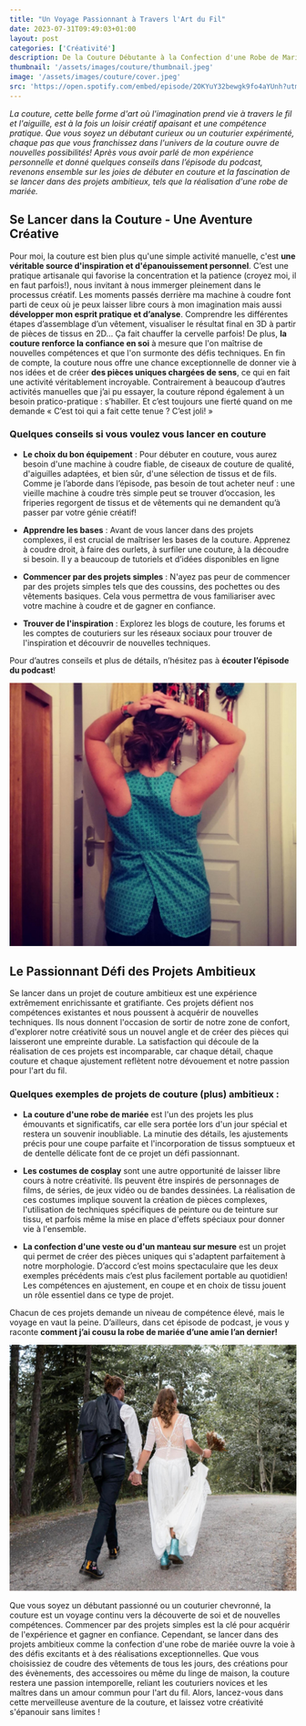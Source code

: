 ```yaml
---
title: "Un Voyage Passionnant à Travers l'Art du Fil"
date: 2023-07-31T09:49:03+01:00
layout: post
categories: ['Créativité']
description: De la Couture Débutante à la Confection d'une Robe de Mariée, mes conseils pour vous lancer!
thumbnail: '/assets/images/couture/thumbnail.jpeg'
image: '/assets/images/couture/cover.jpeg'
src: 'https://open.spotify.com/embed/episode/2OKYuY32bewgk9fo4aYUnh?utm_source=generator'
---
```


_La couture, cette belle forme d'art où l'imagination prend vie à travers le fil et l'aiguille, est à la fois un loisir créatif apaisant et une compétence pratique. Que vous soyez un débutant curieux ou un couturier expérimenté, chaque pas que vous franchissez dans l'univers de la couture ouvre de nouvelles possibilités! Après vous avoir parlé de mon expérience personnelle et donné quelques conseils dans l’épisode du podcast, revenons ensemble sur les joies de débuter en couture et la fascination de se lancer dans des projets ambitieux, tels que la réalisation d'une robe de mariée._

## Se Lancer dans la Couture - Une Aventure Créative

Pour moi, la couture est bien plus qu'une simple activité manuelle, c'est **une véritable source d'inspiration et d'épanouissement personnel**. C’est une pratique artisanale qui favorise la concentration et la patience (croyez moi, il en faut parfois!), nous invitant à nous immerger pleinement dans le processus créatif. Les moments passés derrière ma machine à coudre font parti de ceux où je peux laisser libre cours à mon imagination mais aussi **développer mon esprit pratique et d’analyse**. Comprendre les différentes étapes d’assemblage d’un vêtement, visualiser le résultat final en 3D à partir de pièces de tissus en 2D… Ça fait chauffer la cervelle parfois!
De plus, **la couture renforce la confiance en soi** à mesure que l'on maîtrise de nouvelles compétences et que l'on surmonte des défis techniques. En fin de compte, la couture nous offre une chance exceptionnelle de donner vie à nos idées et de créer **des pièces uniques chargées de sens**, ce qui en fait une activité véritablement incroyable. Contrairement à beaucoup d’autres activités manuelles que j’ai pu essayer, la couture répond également à un besoin pratico-pratique : s’habiller. Et c’est toujours une fierté quand on me demande « C’est toi qui a fait cette tenue ? C’est joli! »

### Quelques conseils si vous voulez vous lancer en couture

- **Le choix du bon équipement** : Pour débuter en couture, vous aurez besoin d'une machine à coudre fiable, de ciseaux de couture de qualité, d'aiguilles adaptées, et bien sûr, d'une sélection de tissus et de fils. Comme je l’aborde dans l’épisode, pas besoin de tout acheter neuf : une vieille machine à coudre très simple peut se trouver d’occasion, les friperies regorgent de tissus et de vêtements qui ne demandent qu’à passer par votre génie créatif!

- **Apprendre les bases** : Avant de vous lancer dans des projets complexes, il est crucial de maîtriser les bases de la couture. Apprenez à coudre droit, à faire des ourlets, à surfiler une couture, à la découdre si besoin. Il y a beaucoup de tutoriels et d’idées disponibles en ligne

- **Commencer par des projets simples** : N'ayez pas peur de commencer par des projets simples tels que des coussins, des pochettes ou des vêtements basiques. Cela vous permettra de vous familiariser avec votre machine à coudre et de gagner en confiance.

- **Trouver de l'inspiration** : Explorez les blogs de couture, les forums et les comptes de couturiers sur les réseaux sociaux pour trouver de l'inspiration et découvrir de nouvelles techniques.

Pour d’autres conseils et plus de détails, n’hésitez pas à **écouter l’épisode du podcast**!

![unsplash](/assets/images/couture/middle.jpeg)

## Le Passionnant Défi des Projets Ambitieux

Se lancer dans un projet de couture ambitieux est une expérience extrêmement enrichissante et gratifiante. Ces projets défient nos compétences existantes et nous poussent à acquérir de nouvelles techniques. Ils nous donnent l'occasion de sortir de notre zone de confort, d'explorer notre créativité sous un nouvel angle et de créer des pièces qui laisseront une empreinte durable. La satisfaction qui découle de la réalisation de ces projets est incomparable, car chaque détail, chaque couture et chaque ajustement reflètent notre dévouement et notre passion pour l'art du fil.

### Quelques exemples de projets de couture (plus) ambitieux :

- **La couture d'une robe de mariée** est l'un des projets les plus émouvants et significatifs, car elle sera portée lors d'un jour spécial et restera un souvenir inoubliable. La minutie des détails, les ajustements précis pour une coupe parfaite et l'incorporation de tissus somptueux et de dentelle délicate font de ce projet un défi passionnant.

- **Les costumes de cosplay** sont une autre opportunité de laisser libre cours à notre créativité. Ils peuvent être inspirés de personnages de films, de séries, de jeux vidéo ou de bandes dessinées. La réalisation de ces costumes implique souvent la création de pièces complexes, l'utilisation de techniques spécifiques de peinture ou de teinture sur tissu, et parfois même la mise en place d'effets spéciaux pour donner vie à l'ensemble.

- **La confection d'une veste ou d'un manteau sur mesure** est un projet qui permet de créer des pièces uniques qui s'adaptent parfaitement à notre morphologie. D’accord c’est moins spectaculaire que les deux exemples précédents mais c’est plus facilement portable au quotidien! Les compétences en ajustement, en coupe et en choix de tissu jouent un rôle essentiel dans ce type de projet.

Chacun de ces projets demande un niveau de compétence élevé, mais le voyage en vaut la peine. D’ailleurs, dans cet épisode de podcast, je vous y raconte **comment j’ai cousu la robe de mariée d’une amie l’an dernier!**

![unsplash](/assets/images/couture/end.jpeg)

Que vous soyez un débutant passionné ou un couturier chevronné, la couture est un voyage continu vers la découverte de soi et de nouvelles compétences. Commencer par des projets simples est la clé pour acquérir de l'expérience et gagner en confiance. Cependant, se lancer dans des projets ambitieux comme la confection d'une robe de mariée ouvre la voie à des défis excitants et à des réalisations exceptionnelles. Que vous choisissiez de coudre des vêtements de tous les jours, des créations pour des évènements, des accessoires ou même du linge de maison, la couture restera une passion intemporelle, reliant les couturiers novices et les maîtres dans un amour commun pour l'art du fil. Alors, lancez-vous dans cette merveilleuse aventure de la couture, et laissez votre créativité s'épanouir sans limites !
